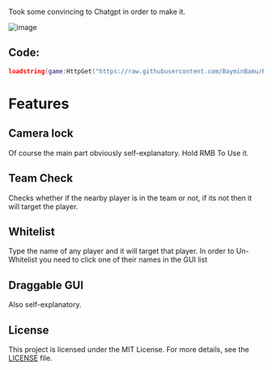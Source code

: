 Took some convincing to Chatgpt in order to make it.


![image](https://github.com/user-attachments/assets/ad335558-773f-4b09-9425-577d63fbae09)


## Code:
```lua
loadstring(game:HttpGet("https://raw.githubusercontent.com/BayminBamu/Roblox-Aimbot-Script-made-by-ChatGPT/refs/heads/main/Aimbot%20Script.lua"))()
```

# Features
## Camera lock
Of course the main part obviously self-explanatory.
Hold RMB To Use it.
## Team Check
Checks whether if the nearby player is in the team or not, if its not then it will target the player.
## Whitelist
Type the name of any player and it will target that player.
In order to Un-Whitelist you need to click one of their names in the GUI list
## Draggable GUI
Also self-explanatory.


## License
This project is licensed under the MIT License. For more details, see the [LICENSE](https://github.com/BayminBamu/Roblox-Aimbot-Script-made-by-ChatGPT/blob/main/LICENSE) file.
